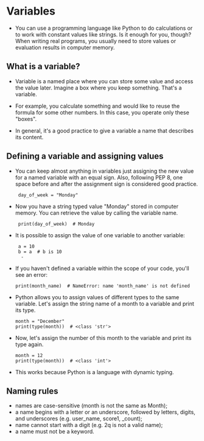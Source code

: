 # Variables
 - You can use a programming language like Python to do calculations or to work with constant values like strings. Is it enough for you, though? When
 writing real programs, you usually need to store values or evaluation results in computer memory.
## What is a variable?
 - Variable is a named place where you can store some value and access the value later. Imagine a box where you keep something. That's a variable.

 - For example, you calculate something and would like to reuse the formula for some other numbers. In this case, you operate only these "boxes".
 - In general, it's a good practice to give a variable a name that describes its content.
## Defining a variable and assigning values
 - You can keep almost anything in variables just assigning the new value for a 
  named variable with an equal sign. Also, following PEP 8, one space before and after the assignment sign is considered good practice.
      
        day_of_week = "Monday"
 - Now you have a string typed value "Monday" stored in computer memory. You can retrieve the value by calling the variable name.
   
        print(day_of_week)  # Monday
 - It is possible to assign the value of one variable to another variable:
           
        a = 10
        b = a  # b is 10
         - 
 - If you haven't defined a variable within the scope of your code, you'll see an error:
 
       print(month_name)  # NameError: name 'month_name' is not defined
 - Python allows you to assign values of different types to the same variable. Let's assign the string name of a month to a variable and print its type.

       month = "December"
       print(type(month))  # <class 'str'>
 - Now, let's assign the number of this month to the variable and print its type again.

       month = 12
       print(type(month))  # <class 'int'>
 - This works because Python is a language with dynamic typing.

## Naming rules
 - names are case-sensitive (month is not the same as Month);
 - a name begins with a letter or an underscore, followed by letters, digits, and underscores (e.g. user_name, score1, _count);
 - name cannot start with a digit (e.g. 2q is not a valid name);
 - a name must not be a keyword.

      
    
